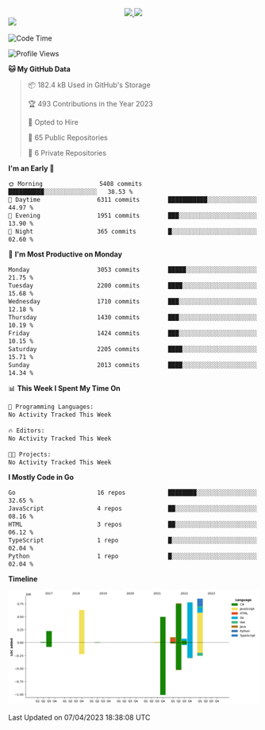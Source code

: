 <div align="center">
  <a href="https://github.com/arielsrv">
    <img height="180em" src="https://github-readme-stats.vercel.app/api?username=arielsrv&show_icons=true&theme=radical&include_all_commits=true&count_private=true"/>
    <img height="180em" src="https://github-readme-stats.vercel.app/api/top-langs/?username=arielsrv&layout=compact&langs_count=10&theme=radical"/>
 </a>
</div>

<div>
  <a href="https://www.linkedin.com/in/arielpineiro/" target="_blank">
    <img src="https://img.shields.io/badge/-LinkedIn-%230077B5?style=for-the-badge&logo=linkedin&logoColor=white" target="_blank">
  </a>
</div>

<!--START_SECTION:waka-->
![Code Time](http://img.shields.io/badge/Code%20Time-0%20secs-blue)

![Profile Views](http://img.shields.io/badge/Profile%20Views-0-blue)

**🐱 My GitHub Data** 

> 📦 182.4 kB Used in GitHub's Storage 
 > 
> 🏆 493 Contributions in the Year 2023
 > 
> 💼 Opted to Hire
 > 
> 📜 65 Public Repositories 
 > 
> 🔑 6 Private Repositories 
 > 
**I'm an Early 🐤** 

```text
🌞 Morning                5408 commits        ██████████░░░░░░░░░░░░░░░   38.53 % 
🌆 Daytime                6311 commits        ███████████░░░░░░░░░░░░░░   44.97 % 
🌃 Evening                1951 commits        ███░░░░░░░░░░░░░░░░░░░░░░   13.90 % 
🌙 Night                  365 commits         █░░░░░░░░░░░░░░░░░░░░░░░░   02.60 % 
```
📅 **I'm Most Productive on Monday** 

```text
Monday                   3053 commits        █████░░░░░░░░░░░░░░░░░░░░   21.75 % 
Tuesday                  2200 commits        ████░░░░░░░░░░░░░░░░░░░░░   15.68 % 
Wednesday                1710 commits        ███░░░░░░░░░░░░░░░░░░░░░░   12.18 % 
Thursday                 1430 commits        ███░░░░░░░░░░░░░░░░░░░░░░   10.19 % 
Friday                   1424 commits        ███░░░░░░░░░░░░░░░░░░░░░░   10.15 % 
Saturday                 2205 commits        ████░░░░░░░░░░░░░░░░░░░░░   15.71 % 
Sunday                   2013 commits        ████░░░░░░░░░░░░░░░░░░░░░   14.34 % 
```


📊 **This Week I Spent My Time On** 

```text
💬 Programming Languages: 
No Activity Tracked This Week

🔥 Editors: 
No Activity Tracked This Week

🐱‍💻 Projects: 
No Activity Tracked This Week
```

**I Mostly Code in Go** 

```text
Go                       16 repos            ████████░░░░░░░░░░░░░░░░░   32.65 % 
JavaScript               4 repos             ██░░░░░░░░░░░░░░░░░░░░░░░   08.16 % 
HTML                     3 repos             ██░░░░░░░░░░░░░░░░░░░░░░░   06.12 % 
TypeScript               1 repo              █░░░░░░░░░░░░░░░░░░░░░░░░   02.04 % 
Python                   1 repo              █░░░░░░░░░░░░░░░░░░░░░░░░   02.04 % 
```



**Timeline**

![Lines of Code chart](https://raw.githubusercontent.com/arielsrv/arielsrv/main/assets/bar_graph.png)


 Last Updated on 07/04/2023 18:38:08 UTC
<!--END_SECTION:waka-->
